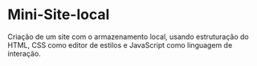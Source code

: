 # Mini-Site-local
Criação de um site com o armazenamento local, usando estruturação do HTML, CSS como editor de estilos e JavaScript como linguagem de interação.
